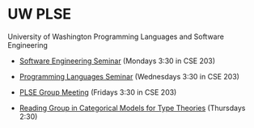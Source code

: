 # UW PLSE

[SESEM]: sp14-sesem/
[PLSEM]: sp14-plsem/
[GMEET]: sp14-gmeet/
[TYPES]: sp14-types/

University of Washington Programming Languages and Software Engineering

* [Software Engineering Seminar][SESEM] (Mondays 3:30 in CSE 203)

* [Programming Languages Seminar][PLSEM] (Wednesdays 3:30 in CSE 203)

* [PLSE Group Meeting][GMEET] (Fridays 3:30 in CSE 203)

* [Reading Group in Categorical Models for Type Theories][TYPES] (Thursdays 2:30)
